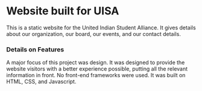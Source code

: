 # Website built for UISA
This is a static website for the United Indian Student Alliance. It gives details about our organization, our board, our events, and our contact details.

### Details on Features
A major focus of this project was design. It was designed to provide the website visitors with a better experience possible, putting all the relevant information in front. No front-end frameworks were used. It was built on HTML, CSS, and Javascript.
